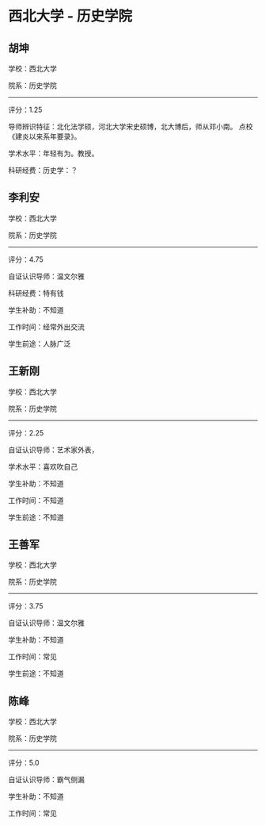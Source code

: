 # 西北大学 - 历史学院

## 胡坤

学校：西北大学

院系：历史学院

* * *

评分：1.25

导师辨识特征：北化法学硕，河北大学宋史硕博，北大博后，师从邓小南。
点校《建炎以来系年要录》。

学术水平：年轻有为。教授。

科研经费：历史学：？

## 李利安

学校：西北大学

院系：历史学院

* * *

评分：4.75

自证认识导师：温文尔雅

科研经费：特有钱

学生补助：不知道

工作时间：经常外出交流

学生前途：人脉广泛

## 王新刚

学校：西北大学

院系：历史学院

* * *

评分：2.25

自证认识导师：艺术家外表，

学术水平：喜欢吹自己

学生补助：不知道

工作时间：不知道

学生前途：不知道

## 王善军

学校：西北大学

院系：历史学院

* * *

评分：3.75

自证认识导师：温文尔雅

学生补助：不知道

工作时间：常见

学生前途：不知道

## 陈峰

学校：西北大学

院系：历史学院

* * *

评分：5.0

自证认识导师：霸气侧漏

学生补助：不知道

工作时间：常见